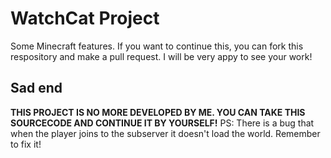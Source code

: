 # WatchCat Project
Some Minecraft features. If you want to continue this, you can fork this respository and make a pull request. I will be very appy to see your work!

## Sad end
**THIS PROJECT IS NO MORE DEVELOPED BY ME. YOU CAN TAKE THIS SOURCECODE AND CONTINUE IT BY YOURSELF!**
PS: There is a bug that when the player joins to the subserver it doesn't load the world. Remember to fix it!
